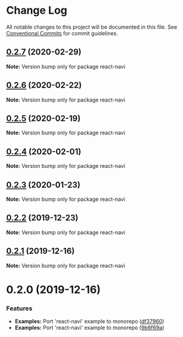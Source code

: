 # Change Log

All notable changes to this project will be documented in this file.
See [Conventional Commits](https://conventionalcommits.org) for commit guidelines.

## [0.2.7](https://github.com/panz3r/react-keycloak/compare/react-navi@0.2.6...react-navi@0.2.7) (2020-02-29)

**Note:** Version bump only for package react-navi





## [0.2.6](https://github.com/panz3r/react-keycloak/compare/react-navi@0.2.5...react-navi@0.2.6) (2020-02-22)

**Note:** Version bump only for package react-navi





## [0.2.5](https://github.com/panz3r/react-keycloak/compare/react-navi@0.2.4...react-navi@0.2.5) (2020-02-19)

**Note:** Version bump only for package react-navi





## [0.2.4](https://github.com/panz3r/react-keycloak/compare/react-navi@0.2.3...react-navi@0.2.4) (2020-02-01)

**Note:** Version bump only for package react-navi





## [0.2.3](https://github.com/panz3r/react-keycloak/compare/react-navi@0.2.2...react-navi@0.2.3) (2020-01-23)

**Note:** Version bump only for package react-navi





## [0.2.2](https://github.com/panz3r/react-keycloak/compare/react-navi@0.2.1...react-navi@0.2.2) (2019-12-23)

**Note:** Version bump only for package react-navi





## [0.2.1](https://github.com/panz3r/react-keycloak/compare/react-navi@0.2.0...react-navi@0.2.1) (2019-12-16)

**Note:** Version bump only for package react-navi





# 0.2.0 (2019-12-16)


### Features

* **Examples:** Port 'react-navi' example to monorepo ([df37960](https://github.com/panz3r/react-keycloak/commit/df37960b67b07d2f8f458d5f909efca02a45a710))
* **Examples:** Port 'react-navi' example to monorepo ([9b6f69a](https://github.com/panz3r/react-keycloak/commit/9b6f69a67befd48a952bb5658489eb012bbcd4f4))
